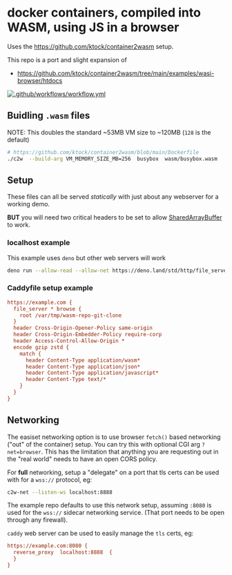 # docker containers, compiled into WASM, using JS in a browser

Uses the https://github.com/ktock/container2wasm setup.

This repo is a port and slight expansion of
- https://github.com/ktock/container2wasm/tree/main/examples/wasi-browser/htdocs


[![.github/workflows/workflow.yml](https://github.com/traceypooh/wasm/actions/workflows/workflow.yml/badge.svg)](https://github.com/traceypooh/wasm/actions/workflows/workflow.yml)


## Buidling `.wasm` files
NOTE: This doubles the standard ~53MB VM size to ~120MB (`128` is the default)
```sh
# https://github.com/ktock/container2wasm/blob/main/Dockerfile
./c2w  --build-arg VM_MEMORY_SIZE_MB=256  busybox  wasm/busybox.wasm
```

## Setup
These files can all be served *statically* with just about any webserver for a working demo.

**BUT** you will need two critical headers to be set to allow
[SharedArrayBuffer](https://developer.mozilla.org/en-US/docs/Web/JavaScript/Reference/Global_Objects/SharedArrayBuffer) to work.


### localhost example
This example uses `deno` but other web servers will work
```sh
deno run --allow-read --allow-net https://deno.land/std/http/file_server.ts
```

### Caddyfile setup example
```ini
https://example.com {
  file_server * browse {
    root /var/tmp/wasm-repo-git-clone
  }
  header Cross-Origin-Opener-Policy same-origin
  header Cross-Origin-Embedder-Policy require-corp
  header Access-Control-Allow-Origin *
  encode gzip zstd {
    match {
      header Content-Type application/wasm*
      header Content-Type application/json*
      header Content-Type application/javascript*
      header Content-Type text/*
    }
  }
}
```

## Networking
The easiset networking option is to use browser `fetch()` based networking ("out" of the container) setup.
You can try this with optional CGI arg `?net=browser`.
This has the limitation that anything you are requesting out in the "real world" needs to have
an open CORS policy.

For **full** networking, setup a "delegate" on a port that tls certs can be used with for a
`wss://` protocol, eg:
```sh
c2w-net --listen-ws localhost:8888
```

The example repo defaults to use this network setup, assuming `:8080` is used for the `wss://`
sidecar networking service.  (That port needs to be open through any firewall).

`caddy` web server can be used to easily manage the `tls` certs, eg:
```ini
https://example.com:8080 {
  reverse_proxy  localhost:8888  {
  }
}
```
